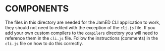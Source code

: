 # COMPONENTS
The files in this directory are needed for the JamED CLI application to work, they should not need to edited with the exception of the `cli.js` file. If you add your own custom compilers to the `compilers` directory you will need to reference them in the `cli.js` file. Follow the instructions (comments) in the `cli.js` file on how to do this correctly.

